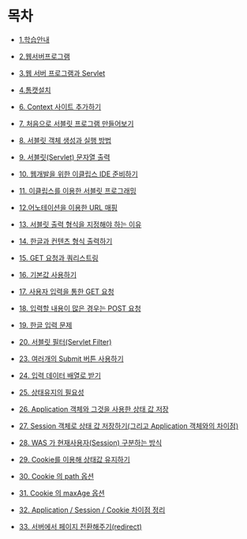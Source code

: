 
# 목차

- [1.학습안내](https://github.com/dbsghk208/Servlet-Jsp/blob/main/yun/01.%ED%95%99%EC%8A%B5%EC%95%88%EB%82%B4.md)
- [2.웹서버프로그램](https://github.com/dbsghk208/Servlet-Jsp/blob/main/yun/02.%EC%9B%B9%20%EC%84%9C%EB%B2%84%20%ED%94%84%EB%A1%9C%EA%B7%B8%EB%9E%A8.md)
- [3.웹 서버 프로그램과 Servlet](https://github.com/dbsghk208/Servlet-Jsp/blob/main/yun/03.%EC%9B%B9%EC%84%9C%EB%B2%84%20%ED%94%84%EB%A1%9C%EA%B7%B8%EB%9E%A8%EA%B3%BC%20Servlet.md)
- [4.톰캣설치](https://github.com/dbsghk208/Servlet-Jsp/blob/main/yun/04.%ED%86%B0%EC%BA%A3%20%EC%84%A4%EC%B9%98.md)
 
- [6. Context 사이트 추가하기](https://github.com/dbsghk208/Servlet-Jsp/blob/main/yun/06.Context%20%EC%82%AC%EC%9D%B4%ED%8A%B8%20%EC%B6%94%EA%B0%80%ED%95%98%EA%B8%B0.md)
- [7. 처음으로 서블릿 프로그램 만들어보기](https://github.com/dbsghk208/Servlet-Jsp/blob/main/yun/07.%EC%B2%98%EC%9D%8C%EC%9C%BC%EB%A1%9C%20%EC%84%9C%EB%B8%94%EB%A6%BF%20%ED%94%84%EB%A1%9C%EA%B7%B8%EB%9E%A8%20%EB%A7%8C%EB%93%A4%EC%96%B4%EB%B3%B4%EA%B8%B0.md)
- [8. 서블릿 객체 생성과 실행 방법](https://github.com/dbsghk208/Servlet-Jsp/blob/main/yun/08.%20%EC%84%9C%EB%B8%94%EB%A6%BF%20%EA%B0%9D%EC%B2%B4%20%EC%83%9D%EC%84%B1%EA%B3%BC%20%EC%8B%A4%ED%96%89%20%EB%B0%A9%EB%B2%95.md)
- [9. 서블릿(Servlet) 문자열 출력](https://github.com/dbsghk208/Servlet-Jsp/blob/main/yun/09.%20%EC%84%9C%EB%B8%94%EB%A6%BF(Servlet)%20%EB%AC%B8%EC%9E%90%EC%97%B4%20%EC%B6%9C%EB%A0%A5.md)
- [10. 웹개발을 위한 이클립스 IDE 준비하기](https://github.com/dbsghk208/Servlet-Jsp/blob/main/yun/10.%20%EC%9B%B9%20%EA%B0%9C%EB%B0%9C%EC%9D%84%20%EC%9C%84%ED%95%9C%20%EC%9D%B4%ED%81%B4%EB%A6%BD%EC%8A%A4%20IDE%20%EC%A4%80%EB%B9%84%ED%95%98%EA%B8%B0.md) 

- [11. 이클립스를 이용한 서블릿 프로그래밍](https://github.com/dbsghk208/Servlet-Jsp/blob/main/yun/11.%20%EC%9D%B4%ED%81%B4%EB%A6%BD%EC%8A%A4%EB%A5%BC%20%EC%9D%B4%EC%9A%A9%ED%95%9C%20%EC%84%9C%EB%B8%94%EB%A6%BF%20%ED%94%84%EB%A1%9C%EA%B7%B8%EB%9E%98%EB%B0%8D.md)
- [12.어노테이션을 이용한 URL 매핑](https://github.com/dbsghk208/Servlet-Jsp/blob/main/yun/12.%20%EC%96%B4%EB%85%B8%ED%85%8C%EC%9D%B4%EC%85%98%20%EC%9D%B4%EC%9A%A9%ED%95%9C%20url%20%EB%A7%A4%ED%95%91.md)
- [13. 서블릿 출력 형식을 지정해야 하는 이유](https://github.com/dbsghk208/Servlet-Jsp/blob/main/yun/13.%EC%84%9C%EB%B8%94%EB%A6%BF%20%EC%B6%9C%EB%A0%A5%20%ED%98%95%EC%8B%9D%EC%9D%84%20%EC%A7%80%EC%A0%95%ED%95%B4%EC%95%BC%20%ED%95%98%EB%8A%94%20%EC%9D%B4%EC%9C%A0.md)
- [14. 한글과 컨텐츠 형식 출력하기](https://github.com/dbsghk208/Servlet-Jsp/blob/main/yun/14.%ED%95%9C%EA%B8%80%EA%B3%BC%20%EC%BB%A8%ED%85%90%EC%B8%A0%20%ED%98%95%EC%8B%9D%20%EC%B6%9C%EB%A0%A5%ED%95%98%EA%B8%B0.md)
- [15. GET 요청과 쿼리스트링](https://github.com/dbsghk208/Servlet-Jsp/blob/main/yun/15.GET%20%EC%9A%94%EC%B2%AD%EA%B3%BC%20%EC%BF%BC%EB%A6%AC%EC%8A%A4%ED%8A%B8%EB%A7%81.md)


- [16. 기본값 사용하기](https://github.com/dbsghk208/Servlet-Jsp/blob/main/yun/16.%EA%B8%B0%EB%B3%B8%EA%B0%92%20%EC%82%AC%EC%9A%A9%ED%95%98%EA%B8%B0.md)
- [17. 사용자 입력을 통한 GET 요청](https://github.com/dbsghk208/Servlet-Jsp/blob/main/yun/17.%EC%82%AC%EC%9A%A9%EC%9E%90%20%EC%9E%85%EB%A0%A5%EC%9D%84%20%ED%86%B5%ED%95%9C%20GET%20%EC%9A%94%EC%B2%AD.md)
- [18. 입력할 내용이 많은 경우는 POST 요청](https://github.com/dbsghk208/Servlet-Jsp/blob/main/yun/18.%EC%9E%85%EB%A0%A5%ED%95%A0%20%EB%82%B4%EC%9A%A9%EC%9D%B4%20%EB%A7%8E%EC%9D%80%20%EA%B2%BD%EC%9A%B0%EB%8A%94%20POST%20%EC%9A%94%EC%B2%AD.md)
- [19. 한글 입력 문제](https://github.com/dbsghk208/Servlet-Jsp/blob/main/yun/19.%ED%95%9C%EA%B8%80%20%EC%9E%85%EB%A0%A5%20%EB%AC%B8%EC%A0%9C.md)
- [20. 서블릿 필터(Servlet Filter)](https://github.com/dbsghk208/Servlet-Jsp/blob/main/yun/20.%EC%84%9C%EB%B8%94%EB%A6%BF%20%ED%95%84%ED%84%B0.md)
- [23. 여러개의 Submit 버튼 사용하기](https://github.com/dbsghk208/Servlet-Jsp/blob/main/yun/23.%EC%97%AC%EB%9F%AC%EA%B0%9C%EC%9D%98%20Submit%20%EB%B2%84%ED%8A%BC%20%EC%82%AC%EC%9A%A9%ED%95%98%EA%B8%B0.md)
- [24. 입력 데이터 배열로 받기](https://github.com/dbsghk208/Servlet-Jsp/blob/main/yun/24.%EC%9E%85%EB%A0%A5%20%EB%8D%B0%EC%9D%B4%ED%84%B0%20%EB%B0%B0%EC%97%B4%EB%A1%9C%20%EB%B0%9B%EA%B8%B0.md)
- [25. 상태유지의 필요성](https://github.com/dbsghk208/Servlet-Jsp/blob/main/yun/25.%EC%9E%85%EB%A0%A5%20%EB%8D%B0%EC%9D%B4%ED%84%B0%20%EB%B0%B0%EC%97%B4%EB%A1%9C%20%EB%B0%9B%EA%B8%B0.md)


- [26. Application 객체와 그것을 사용한 상태 값 저장](https://github.com/dbsghk208/Servlet-Jsp/blob/main/yun/26.%20Application%20%EA%B0%9D%EC%B2%B4%EC%99%80%20%EA%B7%B8%EA%B2%83%EC%9D%84%20%EC%82%AC%EC%9A%A9%ED%95%9C%20%EC%83%81%ED%83%9C%20%EA%B0%92%20%EC%A0%80%EC%9E%A5.md)
- [27. Session 객체로 상태 값 저장하기(그리고 Application 객체와의 차이점)](https://github.com/dbsghk208/Servlet-Jsp/blob/main/yun/27.%20Session%20%EA%B0%9D%EC%B2%B4%EB%A1%9C%20%EC%83%81%ED%83%9C%20%EA%B0%92%20%EC%A0%80%EC%9E%A5%ED%95%98%EA%B8%B0(%EA%B7%B8%EB%A6%AC%EA%B3%A0%20Application%20%EA%B0%9D%EC%B2%B4%EC%99%80%EC%9D%98%20%EC%B0%A8%EC%9D%B4%EC%A0%90).md)
- [28. WAS 가 현재사용자(Session) 구분하는 방식](https://github.com/dbsghk208/Servlet-Jsp/blob/main/yun/28.%20WAS%20%EA%B0%80%20%ED%98%84%EC%9E%AC%EC%82%AC%EC%9A%A9%EC%9E%90(Session)%20%EA%B5%AC%EB%B6%84%ED%95%98%EB%8A%94%20%EB%B0%A9%EC%8B%9D.md)
- [29. Cookie를 이용해 상태값 유지하기](https://github.com/dbsghk208/Servlet-Jsp/blob/main/yun/29.%20Cookie%EB%A5%BC%20%EC%9D%B4%EC%9A%A9%ED%95%B4%20%EC%83%81%ED%83%9C%EA%B0%92%20%EC%9C%A0%EC%A7%80%ED%95%98%EA%B8%B0.md)
- [30. Cookie 의 path 옵션](https://github.com/dbsghk208/Servlet-Jsp/blob/main/yun/30.%20Cookie%20%EC%9D%98%20path%20%EC%98%B5%EC%85%98.md)


- [31. Cookie 의 maxAge 옵션](https://github.com/dbsghk208/Servlet-Jsp/blob/main/yun/31.%20Cookie%20%EC%9D%98%20maxAge%20%EC%98%B5%EC%85%98.md)
- [32. Application / Session / Cookie 차이점 정리](https://github.com/dbsghk208/Servlet-Jsp/blob/main/yun/32.%20Application%2C%20Session%2C%20%20Cookie%20%EC%B0%A8%EC%9D%B4%EC%A0%90%20%EC%A0%95%EB%A6%AC.md)
- [33. 서버에서 페이지 전환해주기(redirect)](https://github.com/dbsghk208/Servlet-Jsp/blob/main/yun/33.%20%EC%84%9C%EB%B2%84%EC%97%90%EC%84%9C%20%ED%8E%98%EC%9D%B4%EC%A7%80%20%EC%A0%84%ED%99%98%ED%95%B4%EC%A3%BC%EA%B8%B0(redirect).md)

